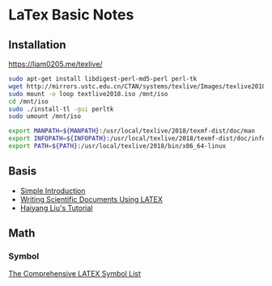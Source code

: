 # LaTex Basic Notes

## Installation

https://liam0205.me/texlive/

```bash
sudo apt-get install libdigest-perl-md5-perl perl-tk
wget http://mirrors.ustc.edu.cn/CTAN/systems/texlive/Images/texlive2018.iso
sudo mount -o loop textlive2018.iso /mnt/iso
cd /mnt/iso
sudo ./install-tl -gui perltk
sudo umount /mnt/iso

export MANPATH=${MANPATH}:/usr/local/texlive/2018/texmf-dist/doc/man
export INFOPATH=${INFOPATH}:/usr/local/texlive/2018/texmf-dist/doc/info
export PATH=${PATH}:/usr/local/texlive/2018/bin/x86_64-linux
```

## Basis

- [Simple Introduction](https://liam0205.me/2014/09/08/latex-introduction)
- [Writing Scientific Documents Using LATEX](ftp://ftp.dante.de/tex-archive/info/intro-scientific/scidoc.pdf)
- [Haiyang Liu's Tutorial](https://github.com/wuzhouhui/misc/blob/master/LaTeX%E5%85%A5%E9%97%A8%20%E5%88%98%E6%B5%B7%E6%B4%8B.pdf)

## Math

### Symbol

[The Comprehensive LATEX Symbol List](http://ctan.math.illinois.edu/info/symbols/comprehensive/symbols-a4.pdf)

